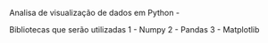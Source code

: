 Analisa de visualização de dados em Python - 

Bibliotecas que serão utilizadas 
1 - Numpy
2 - Pandas
3 - Matplotlib
